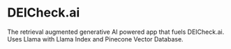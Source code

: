# DEICheck.ai
The retrieval augmented generative AI powered app that fuels DEICheck.ai. Uses Llama with Llama Index and Pinecone Vector Database. 
